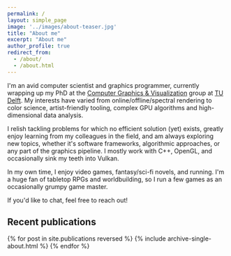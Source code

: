 ```yaml
---
permalink: /
layout: simple_page
image: '../images/about-teaser.jpg'
title: "About me"
excerpt: "About me"
author_profile: true
redirect_from: 
  - /about/
  - /about.html
---
```


I'm an avid computer scientist and graphics programmer, currently wrapping up my PhD at the [Computer Graphics & Visualization](https://graphics.tudelft.nl) group at [TU Delft](https://www.tudelft.nl/). 
My interests have varied from online/offline/spectral rendering to color science, artist-friendly tooling, complex GPU algorithms and high-dimensional data analysis.

I relish tackling problems for which no efficient solution (yet) exists, greatly enjoy learning from my colleagues in the field, and am always exploring new topics, whether it's software frameworks, algorithmic approaches, or any part of the graphics pipeline.
I mostly work with C++, OpenGL, and occasionally sink my teeth into Vulkan.

In my own time, I enjoy video games, fantasy/sci-fi novels, and running.
I'm a huge fan of tabletop RPGs and worldbuilding, so I run a few games as an occasionally grumpy game master.

If you'd like to chat, feel free to reach out!

## Recent publications

{% for post in site.publications reversed %}
  {% include archive-single-about.html %}
{% endfor %}